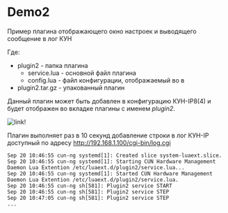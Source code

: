 # Demo2
Пример плагина отображающего окно настроек и выводящего сообщение в лог КУН

Где:
- plugin2 - папка плагина
  - service.lua - основной файл плагина
  - config.lua - файл конфигурации, отображаемый во в
- plugin2.tar.gz - упакованный плагин 

Данный плагин может быть добавлен в конфигурацию КУН-IP8(4) и будет отображен во вкладке плагины с именем *plugin2*.

![link!](https://github.com/Tekon-Avtomatika/KUN-IP8_Plugins/Demo2/plugin2_1.PNG "Plugins 1")

Плагин выполняет раз в 10 секунд добавление строки в лог КУН-IP доступный по адресу http://192.168.1.100/cgi-bin/log.cgi

```
Sep 20 10:46:55 cun-ng systemd[1]: Created slice system-luaext.slice.
Sep 20 10:46:55 cun-ng systemd[1]: Starting CUN Hardware Management Daemon Lua Extention /etc/luaext.d/plugin2/service.lua...
Sep 20 10:46:55 cun-ng systemd[1]: Started CUN Hardware Management Daemon Lua Extention /etc/luaext.d/plugin2/service.lua.
Sep 20 10:46:55 cun-ng sh[581]: Plugin2 service START
Sep 20 10:46:55 cun-ng sh[581]: Plugin2 service STEP
Sep 20 10:47:05 cun-ng sh[581]: Plugin2 service STEP
...
```